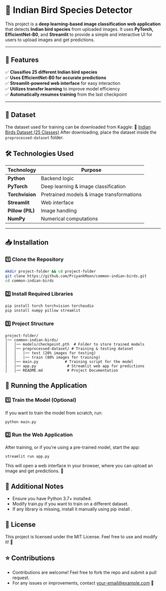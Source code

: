 # 🦜 Indian Bird Species Detector  

This project is a **deep learning-based image classification web application** that detects **Indian bird species** from uploaded images. It uses **PyTorch, EfficientNet-B0**, and **Streamlit** to provide a simple and interactive UI for users to upload images and get predictions.

---

## 🚀 Features  
✅ **Classifies 25 different Indian bird species**  
✅ **Uses EfficientNet-B0 for accurate predictions**  
✅ **Streamlit-powered web interface** for easy interaction  
✅ **Utilizes transfer learning** to improve model efficiency  
✅ **Automatically resumes training** from the last checkpoint  

---

## 📂 **Dataset**
The dataset used for training can be downloaded from Kaggle:
🔗 [Indian Birds Dataset (25 Classes)](https://www.kaggle.com/datasets/ichhadhari/indian-birds?select=Birds_25)
After downloading, place the dataset inside the `preprocessed-dataset` folder.

## 🛠️ Technologies Used  

| Technology | Purpose |
|------------|---------|
| **Python** | Backend logic |
| **PyTorch** | Deep learning & image classification |
| **Torchvision** | Pretrained models & image transformations |
| **Streamlit** | Web interface |
| **Pillow (PIL)** | Image handling |
| **NumPy** | Numerical computations |

---

## 📥 Installation  

### 1️⃣ **Clone the Repository**  
```bash
mkdir project-folder && cd project-folder
git clone https://github.com/PriyankMoon/common-indian-birds.git
cd common-indian-birds
```


### 2️⃣ **Install Required Libraries**  
```bash
pip install torch torchvision torchaudio
pip install numpy pillow streamlit
```

### 3️⃣ **Project Structure**  
```
project-folder/
│── common-indian-birds/
│   │── models/checkpoint.pth  # Folder to store trained models
│   │── preprocessed-dataset/ # Training & testing dataset
│   │   |── test (20% images for testing)
│   │   |── train (80% images for training)
│   │── main.py            # Training script for the model
|   |── app.py              # Streamlit web app for predictions
│   │── README.md           # Project Documentation

```

## 🎯 Running the Application

### 1️⃣ **Train the Model (Optional)**
If you want to train the model from scratch, run:
```
python main.py
```

### 2️⃣ **Run the Web Application**
After training, or if you're using a pre-trained model, start the app:
```
streamlit run app.py
```
This will open a web interface in your browser, where you can upload an image and get predictions. 🎉

## 🔧 Additional Notes
- Ensure you have Python 3.7+ installed.
- Modify train.py if you want to train on a different dataset.
- If any library is missing, install it manually using pip install <package-name>.

## 📜 License
This project is licensed under the MIT License. Feel free to use and modify it! 🚀

## ⭐ Contributions
- Contributions are welcome! Feel free to fork the repo and submit a pull request.
- For any issues or improvements, contact your-email@example.com 📩